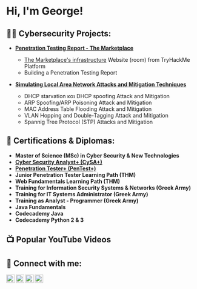 <h1>Hi, I'm George!</h1>

<h2>👨‍💻 Cybersecurity Projects:</h2>

- <b>[Penetration Testing Report - The Marketplace](https://github.com/ZirasG/Penetration-Testing-Report) </b>
  - [The Marketplace's infrastructure](https://tryhackme.com/room/marketplace) Website (room) from TryHackMe Platform
  - Building a Penetration Testing Report

- <b> [Simulating Local Area Network Attacks and Mitigation Techniques](https://github.com/ZirasG/Simulating-Local-Area-Network-Attacks-and-Mitigation-Techniques) </b>
  - DHCP starvation και DHCP spoofing Attack and Mitigation
  - ARP Spoofing/ARP Poisoning Attack and Mitigation
  - MAC Address Table Flooding Attack and Mitigation
  - VLAN Hopping and Double-Tagging Attack and Mitigation
  - Spannig Tree Protocol (STP) Attacks and Mitigation

<h2>📃 Certifications & Diplomas: </h2>

- <b> Master of Science (MSc) in Cyber Security & New Technologies
- <b> [Cyber Security Analyst+ (CySA+)](https://www.credly.com/badges/d50799b8-7aec-4e98-92e9-a921d942d314) </b><br>
- <b> [Penetration Tester+ (PenTest+)](https://www.credly.com/badges/8be6401d-9a06-4dad-af5a-f7a1646054be) </b><br>
- <b> Junior Penetration Tester Learning Path (THM)</b><br>
- <b> Web Fundamentals Learning Path (THM)</b><br>
- <b>Training for Information Security Systems & Networks (Greek Army)</b><br>
- <b>Training for IT Systems Administrator (Greek Army)</b><br>
- <b>Training as Analyst - Programmer (Greek Army)</b>
- <b> Java Fundamentals</b><br>
- <b> Codecademy Java</b><br>
- <b> Codecademy Python 2 & 3</b><br>

<h2>📺 Popular YouTube Videos</h2>

<h2> 🤳 Connect with me:</h2>

[<img align="left" alt="ZirasG | YouTube" width="22px" src="https://cdn.jsdelivr.net/npm/simple-icons@v3/icons/youtube.svg" />][youtube]
[<img align="left" alt="ZirasG | Twitter" width="22px" src="https://cdn.jsdelivr.net/npm/simple-icons@v3/icons/twitter.svg" />][twitter]
[<img align="left" alt="ZirasG | LinkedIn" width="22px" src="https://cdn.jsdelivr.net/npm/simple-icons@v3/icons/linkedin.svg" />][linkedin]
[<img align="left" alt="ZirasG | Instagram" width="22px" src="https://cdn.jsdelivr.net/npm/simple-icons@v3/icons/instagram.svg" />][instagram]

[twitter]: #
[youtube]: #
[instagram]: https://www.instagram.com/george_ziras/
[linkedin]: https://www.linkedin.com/in/george-ziras/

<!--
**ZirasG/ZirasG** is a ✨ _special_ ✨ repository because its `README.md` (this file) appears on your GitHub profile.

Here are some ideas to get you started:

- 🔭 I’m currently working on ...
- 🌱 I’m currently learning ...
- 👯 I’m looking to collaborate on ...
- 🤔 I’m looking for help with ...
- 💬 Ask me about ...
- 📫 How to reach me: ...
- 😄 Pronouns: ...
- ⚡ Fun fact: ...
-->

